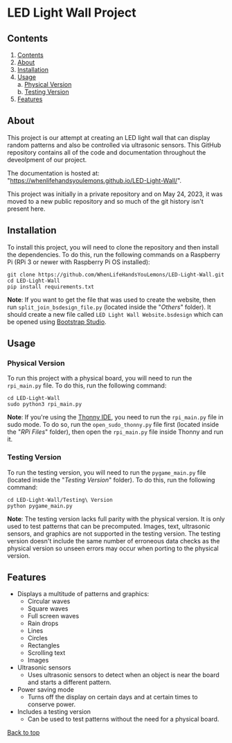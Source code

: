 # LED Light Wall Project

## Contents

1. [Contents](#contents)
2. [About](#about)
3. [Installation](#installation)
4. [Usage](#usage)\
    a. [Physical Version](#physical-version)\
    b. [Testing Version](#testing-version)
5. [Features](#features)

## About

This project is our attempt at creating an LED light wall that can display random patterns and also be controlled via ultrasonic sensors. This GitHub repository contains all of the code and documentation throughout the deveolpment of our project.

The documentation is hosted at: "<https://whenlifehandsyoulemons.github.io/LED-Light-Wall/>".

This project was initially in a private repository and on May 24, 2023, it was moved to a new public repository and so much of the git history isn't present here.

## Installation

To install this project, you will need to clone the repository and then install the dependencies. To do this, run the following commands on a Raspberry Pi (RPi 3 or newer with Raspberry Pi OS installed):

```console
git clone https://github.com/WhenLifeHandsYouLemons/LED-Light-Wall.git
cd LED-Light-Wall
pip install requirements.txt
```

**Note**: If you want to get the file that was used to create the website, then run `split_join_bsdesign_file.py` (located inside the "*Others*" folder). It should create a new file called `LED Light Wall Website.bsdesign` which can be opened using [Bootstrap Studio](https://bootstrapstudio.io/).

## Usage

### Physical Version

To run this project with a physical board, you will need to run the `rpi_main.py` file. To do this, run the following command:

```console
cd LED-Light-Wall
sudo python3 rpi_main.py
```

**Note**: If you're using the [Thonny IDE](https://thonny.org/), you need to run the `rpi_main.py` file in sudo mode. To do so, run the `open_sudo_thonny.py` file first (located inside the "*RPi Files*" folder), then open the `rpi_main.py` file inside Thonny and run it.

### Testing Version

To run the testing version, you will need to run the `pygame_main.py` file (located inside the "*Testing Version*" folder). To do this, run the following command:

```console
cd LED-Light-Wall/Testing\ Version
python pygame_main.py
```

**Note**: The testing version lacks full parity with the physical version. It is only used to test patterns that can be precomputed. Images, text, ultrasonic sensors, and graphics are not supported in the testing version. The testing version doesn't include the same number of erroneous data checks as the physical version so unseen errors may occur when porting to the physical version.

## Features

- Displays a multitude of patterns and graphics:
  - Circular waves
  - Square waves
  - Full screen waves
  - Rain drops
  - Lines
  - Circles
  - Rectangles
  - Scrolling text
  - Images
- Ultrasonic sensors
  - Uses ultrasonic sensors to detect when an object is near the board and starts a different pattern.
- Power saving mode
  - Turns off the display on certain days and at certain times to conserve power.
- Includes a testing version
  - Can be used to test patterns without the need for a physical board.

[Back to top](#led-light-wall-project)
